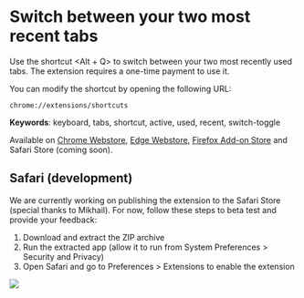 # Switch between your two most recent tabs
Use the shortcut <Alt + Q> to switch between your two most recently used tabs. The extension requires a one-time payment to use it.

You can modify the shortcut by opening the following URL: 

    chrome://extensions/shortcuts

**Keywords**: keyboard, tabs, shortcut, active, used, recent, switch-toggle

Available on [Chrome Webstore](https://chrome.google.com/webstore/detail/switch-between-last-tabs/odhjcgnlbagjllfbilicalpigimhdcll), [Edge Webstore](https://microsoftedge.microsoft.com/addons/detail/ldeohgefdobmkiopipcfcaflkknifhpj), [Firefox Add-on Store](https://addons.mozilla.org/firefox/addon/switch-most-recent-tabs/) and Safari Store (coming soon).

## Safari (development)
We are currently working on publishing the extension to the Safari Store (special thanks to Mikhail). For now, follow these steps to beta test and provide your feedback:

1. Download and extract the ZIP archive
2. Run the extracted app (allow it to run from System Preferences > Security and Privacy)
3. Open Safari and go to Preferences > Extensions to enable the extension

![](https://lh3.googleusercontent.com/2nd1FW89U5pg4KZakqYJd1hyfswOm1wBv7zpnbP05WTj2G9m2Ya3VZn42yQskLAeX9iLrKsjip5gdBwsE24FFHBf1A=w640-h400-e365-rj-sc0x00ffffff)
